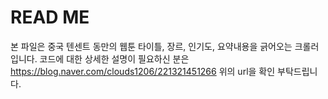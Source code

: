 # READ ME

본 파일은 중국 텐센트 동만의 웹툰 타이틀, 장르, 인기도, 요약내용을 긁어오는 크롤러입니다. 
코드에 대한 상세한 설명이 필요하신 분은
https://blog.naver.com/clouds1206/221321451266
위의 url을 확인 부탁드립니다. 
